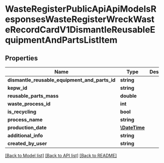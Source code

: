 # WasteRegisterPublicApiApiModelsResponsesWasteRegisterWreckWasteRecordCardV1DismantleReusableEquipmentAndPartsListItem

## Properties
Name | Type | Description | Notes
------------ | ------------- | ------------- | -------------
**dismantle_reusable_equipment_and_parts_id** | **string** |  | [optional] 
**kepw_id** | **string** |  | [optional] 
**reusable_parts_mass** | **double** |  | [optional] 
**waste_process_id** | **int** |  | [optional] 
**is_recycling** | **bool** |  | [optional] 
**process_name** | **string** |  | [optional] 
**production_date** | [**\DateTime**](\DateTime.md) |  | [optional] 
**additional_info** | **string** |  | [optional] 
**created_by_user** | **string** |  | [optional] 

[[Back to Model list]](../README.md#documentation-for-models) [[Back to API list]](../README.md#documentation-for-api-endpoints) [[Back to README]](../README.md)


